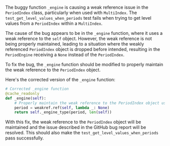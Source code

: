 The buggy function `_engine` is causing a weak reference issue in the `PeriodIndex` class, particularly when used with `MultiIndex`. The `test_get_level_values_when_periods` test fails when trying to get level values from a `PeriodIndex` within a `MultiIndex`.

The cause of the bug appears to be in the `_engine` function, where it uses a weak reference to the `self` object. However, the weak reference is not being properly maintained, leading to a situation where the weakly referenced `PeriodIndex` object is dropped before intended, resulting in the `PeriodEngine` receiving a `None` instead of the `PeriodIndex`.

To fix the bug, the `_engine` function should be modified to properly maintain the weak reference to the `PeriodIndex` object.

Here's the corrected version of the `_engine` function:

```python
# Corrected _engine function
@cache_readonly
def _engine(self):
    # Properly maintain the weak reference to the PeriodIndex object using lambda
    period = weakref.ref(self, lambda _: None)
    return self._engine_type(period, len(self))
```

With this fix, the weak reference to the `PeriodIndex` object will be maintained and the issue described in the GitHub bug report will be resolved. This should also make the `test_get_level_values_when_periods` pass successfully.